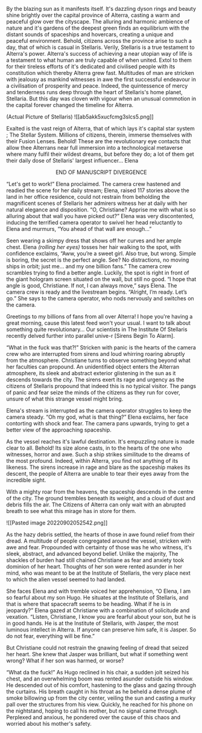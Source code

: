 By the blazing sun as it manifests itself. It's dazzling dyson rings and beauty shine brightly over the capital province of Alterra, casting a warm and peaceful glow over the cityscape. The alluring and harmonic ambience of nature and it's gardens of the deepest green finds an equilibrium with the distant sounds of spaceships and hovercars, creating a unique and peaceful environment. Behold, citizens across the province arise to such a day, that of which is casual in Stellaris. Verily, Stellaris is a true testament to Alterra's power. Alterra's success of achieving a near utopian way of life is a testament to what human are truly capable of when united. Extol to them for their tireless efforts of it's dedicated and civilised people with its constitution which thereby Alterra grew fast. Multitudes of man are stricken with jealousy as mankind witnesses in awe the first successful endeavour in a civilisation of prosperity and peace. Indeed, the quintessence of mercy and tenderness runs deep through the heart of Stellaris's home planet, Stellaria. But this day was cloven with vigour when an unusual commotion in the capital forever changed the timeline for Alterra. 

(Actual Picture of Stellaris)
  ![[ab5akk5xucfcmg3slcs5.png]]

Exalted is the vast reign of Alterra, that of which lays it's capital star system ; The Stellar System. Millions of citizens, therein, immerse themselves with their Fusion Lenses. Behold! These are the revolutionary eye contacts that allow thee Alterrans near full immersion into a technological metaverse where many fulfil their wildest dreams, but before they do; a lot of them get their daily dose of Stellaris' largest influencer… Elena

<center> END OF MANUSCRIPT DIVERGENCE </center> 


“Let's get to work!” Elena proclaimed. The camera crew hastened and readied the scene for her daily stream; Elena, raised 117 stories above the land in her office residence, could not restrain from beholding the magnificent scenes of Stellaris her admirers witness her at daily with her natural elegance and disposition. “O, Christiane? Apprise me with what is so alluring about that wall you have picked out?” Elena was very discontented, inducing the terrified camera operator to swivel her head reluctantly to Elena and murmurs, “You ahead of that wall are enough…”


Seen wearing a skimpy dress that shows off her curves and her ample chest. Elena *(rolling her eyes)* tosses her hair walking to the spot, with confidence exclaims, “Aww, you’re a sweet girl. Also true, but wrong. Simple is boring, the secret is the perfect angle. See? No distractions, no moving ships in orbit; just me… and my one billion fans.” The camera crew scrambles trying to find a better angle. Luckily, the spot is right in front of the giant hologram screen situated on the wall, but still no good. “I hope that angle is good, Christiane. If not, I can always move,” says Elena. The camera crew is ready and the livestream begins. “Alright, I’m ready. Let’s go.” She says to the camera operator, who nods nervously and switches on the camera.

Greetings to my billions of fans from all over Alterra! I hope you're having a great morning, cause this latest feed won't your usual. I want to talk about something quite revolutionary… Our scientists in The Institute Of Stellaris recently delved further into parallel unive-r [Sirens Begin To Alarm].

“What in the fuck was that?!” Stricken with panic is the hearts of the camera crew who are interrupted from sirens and loud whirring roaring abruptly from the atmosphere. Christiane turns to observe something beyond what her faculties can propound. An unidentified object enters the Alterran atmosphere, its sleek and abstract exterior glistening in the sun as it descends towards the city. The sirens exert its rage and urgency as the citizens of Stellaris propound that indeed this is no typical visitor. The pangs of panic and fear seize the minds of the citizens as they run for cover, unsure of what this strange vessel might bring.

Elena's stream is interrupted as the camera operator struggles to keep the camera steady. “Oh my god, what is that thing?” Elena exclaims, her face contorting with shock and fear. The camera pans upwards, trying to get a better view of the approaching spaceship.

As the vessel reaches it's lawful destination. It's empuzzling nature is made clear to all. Behold! Its size alone casts, in to the hearts of the one who witnesses, horror and awe. Such a ship strikes similitude to the dreams of the most profound. Indeed, within Alterra, you find not anything of its likeness. The sirens increase in rage and blare as the spaceship makes its descent, the people of Alterra are unable to tear their eyes away from the incredible sight.

With a mighty roar from the heavens, the spaceship descends in the centre of the city. The ground trembles beneath its weight, and a cloud of dust and debris fills the air. The Citizens of Alterra can only wait with an abrupted breath to see what this mirage has in store for them.


![[Pasted image 20220902052542.png]]


As the hazy debris settled, the hearts of those in awe found relief from their dread. A multitude of people congregated around the vessel, stricken with awe and fear. Propounded with certainty of those was he who witness, it's sleek, abstract, and advanced beyond belief. Unlike the majority, The shackles of burden had still chained Christiane as fear and anxiety took dominion of her heart. Thoughts of her son were rented asunder in her mind, who was meant to be at the Institute of Stellaris, the very place next to which the alien vessel seemed to had landed.

She faces Elena and with tremble voiced her apprehension, “O Elena, I am so fearful about my son Hugo. He situates at the Institute of Stellaris, and that is where that spacecraft seems to be heading. What if he is in jeopardy?” Elena gazed at Christiane with a combination of solicitude and vexation. “Listen, Christiane, I know you are fearful about your son, but he is in good hands. He is at the Institute of Stellaris, with Jasper, the most luminous intellect in Alterra. If anyone can preserve him safe, it is Jasper. So do not fear, everything will be fine.”

But Christiane could not restrain the gnawing feeling of dread that seized her heart. She knew that Jasper was brilliant, but what if something went wrong? What if her son was harmed, or worse?

“What da the fuck!” As Hugo reclined in his chair, a sudden jolt seized his chest, and an overwhelming boom was rented asunder outside his window. He descended out of his comfort, hastening to the glass and gazing through the curtains. His breath caught in his throat as he beheld a dense plume of smoke billowing up from the city center, veiling the sun and casting a murky pall over the structures from his view. Quickly, he reached for his phone on the nightstand, hoping to call his mother, but no signal came through. Perplexed and anxious, he pondered over the cause of this chaos and worried about his mother's safety.


















